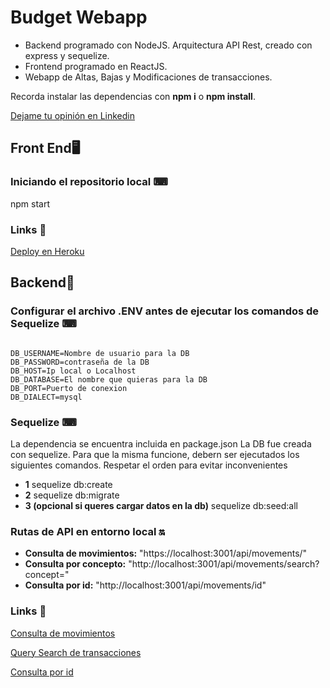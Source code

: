 # Budget Webapp

* Backend programado con NodeJS. Arquitectura API Rest, creado con express y sequelize.
* Frontend programado en ReactJS. 
* Webapp de Altas, Bajas y Modificaciones de transacciones.

Recorda instalar las dependencias con **npm i** o **npm install**.

[Dejame tu opinión en Linkedin](https://www.linkedin.com/feed/update/urn:li:activity:6860975632298369025/?commentUrn=urn%3Ali%3Acomment%3A(activity%3A6860933830874845184%2C6860975623041552384))

## Front End🖥
### Iniciando el repositorio local ⌨

npm start

### Links 🔗

[Deploy en Heroku](https://gmcbudget.herokuapp.com/)


## Backend🔩
### Configurar el archivo .ENV antes de ejecutar los comandos de Sequelize ⌨

<pre><code>
DB_USERNAME=Nombre de usuario para la DB
DB_PASSWORD=contraseña de la DB
DB_HOST=Ip local o Localhost
DB_DATABASE=El nombre que quieras para la DB
DB_PORT=Puerto de conexion
DB_DIALECT=mysql
</code></pre>


### Sequelize ⌨
La dependencia se encuentra incluida en package.json
La DB fue creada con sequelize. Para que la misma funcione, debern ser ejecutados los siguientes comandos. Respetar el orden para evitar inconvenientes

- **1** sequelize db:create
- **2** sequelize db:migrate
- **3 (opcional si queres cargar datos en la db)** sequelize db:seed:all

### Rutas de API en entorno local 🔛

- **Consulta de movimientos:** "https://localhost:3001/api/movements/"
- **Consulta por concepto:** "http://localhost:3001/api/movements/search?concept="
- **Consulta por id:** "http://localhost:3001/api/movements/id"


### Links 🔗

[Consulta de movimientos](https://nodeabm.herokuapp.com/api/movements)

[Query Search de transacciones](https://nodeabm.herokuapp.com/api/movements/search?concept=)

[Consulta por id](https://nodeabm.herokuapp.com/api/movements/REEMPLAZAR_NRO_ID)
